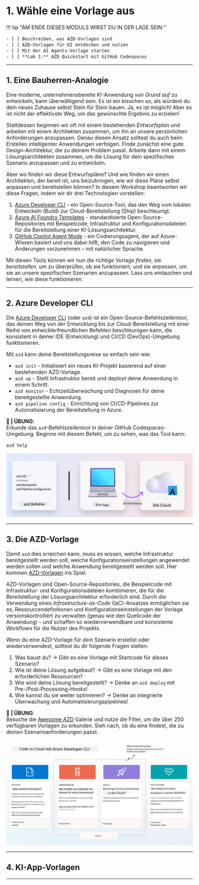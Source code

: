 <!--
CO_OP_TRANSLATOR_METADATA:
{
  "original_hash": "06d6207eff634aefcaa41739490a5324",
  "translation_date": "2025-09-24T10:53:53+00:00",
  "source_file": "workshop/docs/instructions/1-Select-AI-Template.md",
  "language_code": "de"
}
-->
# 1. Wähle eine Vorlage aus

!!! tip "AM ENDE DIESES MODULS WIRST DU IN DER LAGE SEIN:"

    - [ ] Beschreiben, was AZD-Vorlagen sind
    - [ ] AZD-Vorlagen für KI entdecken und nutzen
    - [ ] Mit der AI Agents-Vorlage starten
    - [ ] **Lab 1:** AZD Quickstart mit GitHub Codespaces

---

## 1. Eine Bauherren-Analogie

Eine moderne, unternehmensbereite KI-Anwendung _von Grund auf_ zu entwickeln, kann überwältigend sein. Es ist ein bisschen so, als würdest du dein neues Zuhause selbst Stein für Stein bauen. Ja, es ist möglich! Aber es ist nicht der effektivste Weg, um das gewünschte Ergebnis zu erzielen!

Stattdessen beginnen wir oft mit einem bestehenden _Entwurfsplan_ und arbeiten mit einem Architekten zusammen, um ihn an unsere persönlichen Anforderungen anzupassen. Genau diesen Ansatz solltest du auch beim Erstellen intelligenter Anwendungen verfolgen. Finde zunächst eine gute Design-Architektur, die zu deinem Problem passt. Arbeite dann mit einem Lösungsarchitekten zusammen, um die Lösung für dein spezifisches Szenario anzupassen und zu entwickeln.

Aber wo finden wir diese Entwurfspläne? Und wie finden wir einen Architekten, der bereit ist, uns beizubringen, wie wir diese Pläne selbst anpassen und bereitstellen können? In diesem Workshop beantworten wir diese Fragen, indem wir dir drei Technologien vorstellen:

1. [Azure Developer CLI](https://aka.ms/azd) - ein Open-Source-Tool, das den Weg vom lokalen Entwickeln (Build) zur Cloud-Bereitstellung (Ship) beschleunigt.
1. [Azure AI Foundry Templates](https://ai.azure.com/templates) - standardisierte Open-Source-Repositories mit Beispielcode, Infrastruktur und Konfigurationsdateien für die Bereitstellung einer KI-Lösungsarchitektur.
1. [GitHub Copilot Agent Mode](https://code.visualstudio.com/docs/copilot/chat/chat-agent-mode) - ein Codierungsagent, der auf Azure-Wissen basiert und uns dabei hilft, den Code zu navigieren und Änderungen vorzunehmen – mit natürlicher Sprache.

Mit diesen Tools können wir nun die richtige Vorlage _finden_, sie _bereitstellen_, um zu überprüfen, ob sie funktioniert, und sie _anpassen_, um sie an unsere spezifischen Szenarien anzupassen. Lass uns eintauchen und lernen, wie diese funktionieren.

---

## 2. Azure Developer CLI

Die [Azure Developer CLI](https://learn.microsoft.com/en-us/azure/developer/azure-developer-cli/) (oder `azd`) ist ein Open-Source-Befehlszeilentool, das deinen Weg von der Entwicklung bis zur Cloud-Bereitstellung mit einer Reihe von entwicklerfreundlichen Befehlen beschleunigen kann, die konsistent in deiner IDE (Entwicklung) und CI/CD (DevOps)-Umgebung funktionieren.

Mit `azd` kann deine Bereitstellungsreise so einfach sein wie:

- `azd init` - Initialisiert ein neues KI-Projekt basierend auf einer bestehenden AZD-Vorlage.
- `azd up` - Stellt Infrastruktur bereit und deployt deine Anwendung in einem Schritt.
- `azd monitor` - Echtzeitüberwachung und Diagnosen für deine bereitgestellte Anwendung.
- `azd pipeline config` - Einrichtung von CI/CD-Pipelines zur Automatisierung der Bereitstellung in Azure.

**🎯 | ÜBUNG**: <br/> Erkunde das `azd`-Befehlszeilentool in deiner GitHub Codespaces-Umgebung. Beginne mit diesem Befehl, um zu sehen, was das Tool kann:

```bash title="" linenums="0"
azd help
```

![Flow](../../../../../translated_images/azd-flow.19ea67c2f81eaa661db02745e9bba115874d18ce52480f2854ae6e2011d4b526.de.png)

---

## 3. Die AZD-Vorlage

Damit `azd` dies erreichen kann, muss es wissen, welche Infrastruktur bereitgestellt werden soll, welche Konfigurationseinstellungen angewendet werden sollen und welche Anwendung bereitgestellt werden soll. Hier kommen [AZD-Vorlagen](https://learn.microsoft.com/en-us/azure/developer/azure-developer-cli/azd-templates?tabs=csharp) ins Spiel.

AZD-Vorlagen sind Open-Source-Repositories, die Beispielcode mit Infrastruktur- und Konfigurationsdateien kombinieren, die für die Bereitstellung der Lösungsarchitektur erforderlich sind. 
Durch die Verwendung eines _Infrastructure-as-Code_ (IaC)-Ansatzes ermöglichen sie es, Ressourcendefinitionen und Konfigurationseinstellungen der Vorlage versionskontrolliert zu verwalten (genau wie den Quellcode der Anwendung) – und schaffen so wiederverwendbare und konsistente Workflows für die Nutzer des Projekts.

Wenn du eine AZD-Vorlage für _dein_ Szenario erstellst oder wiederverwendest, solltest du dir folgende Fragen stellen:

1. Was baust du? → Gibt es eine Vorlage mit Startcode für dieses Szenario?
1. Wie ist deine Lösung aufgebaut? → Gibt es eine Vorlage mit den erforderlichen Ressourcen?
1. Wie wird deine Lösung bereitgestellt? → Denke an `azd deploy` mit Pre-/Post-Processing-Hooks!
1. Wie kannst du sie weiter optimieren? → Denke an integrierte Überwachung und Automatisierungspipelines!

**🎯 | ÜBUNG**: <br/> 
Besuche die [Awesome AZD](https://azure.github.io/awesome-azd/) Galerie und nutze die Filter, um die über 250 verfügbaren Vorlagen zu erkunden. Sieh nach, ob du eine findest, die zu _deinen_ Szenarioanforderungen passt.

![Code](../../../../../translated_images/azd-code-to-cloud.2d9503d69d3400da091317081968b6cad59c951339fea82ebe0b5ec646a3362d.de.png)

---

## 4. KI-App-Vorlagen

---

